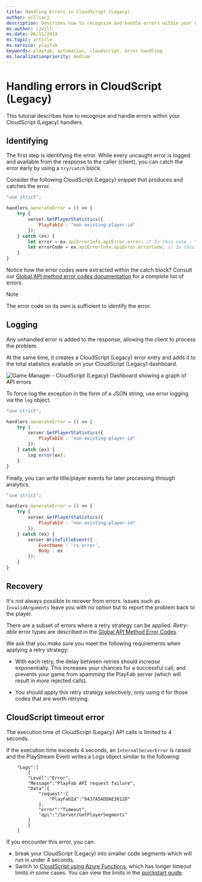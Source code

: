 ```yaml
---
title: Handling Errors in CloudScript (Legacy)
author: williacj
description: Describes how to recognize and handle errors within your CloudScript (Legacy) handlers.
ms.author: cjwill
ms.date: 06/11/2018
ms.topic: article
ms.service: playfab
keywords: playfab, automation, cloudscript, error handling
ms.localizationpriority: medium
---
```


# Handling errors in CloudScript (Legacy)

This tutorial describes how to recognize and handle errors within your CloudScript (Legacy) handlers.

## Identifying

The first step is identifying the error. While every uncaught error is logged and available from the response to the caller (client), you can catch the error early by using a `try/catch` block.

Consider the following CloudScript (Legacy) snippet that produces and catches the error.

```javascript
"use strict";

handlers.GenerateError = () => {
    try {
        server.GetPlayerStatistics({
            PlayFabId : "non-existing-player-id"
        });
    } catch (ex) {
        let error = ex.apiErrorInfo.apiError.error; // In this case - "InvalidParams"
        let errorCode = ex.apiErrorInfo.apiError.errorCode; // In this case : 1000
    }
}
```

Notice how the error codes were extracted within the catch block? Consult our [Global API method error codes documentation](../../../api-references/global-api-method-error-codes.md) for a complete list of errors.

> [!NOTE]
> The error code on its own is sufficient to identify the error.

## Logging

Any unhandled error is added to the response, allowing the client to process the problem.

At the same time, it creates a CloudScript (Legacy) error entry and adds it to the total statistics available on your CloudScript (Legacy) dashboard.

![Game Manager - CloudScript (Legacy) Dashboard showing a graph of API errors](media/tutorials/game-manager-cloudscript-dashboard.png)  

To force-log the exception in the form of a JSON string, use error logging via the `log` object.

```javascript
"use strict";

handlers.GenerateError = () => {
    try {
        server.GetPlayerStatistics({
            PlayFabId : "non-existing-player-id"
        });
    } catch (ex) {
        log.error(ex);
    }
}
```

Finally, you can write title/player events for later processing through analytics.

```javascript
"use strict";

handlers.GenerateError = () => {
    try {
        server.GetPlayerStatistics({
            PlayFabId : "non-existing-player-id"
        });
    } catch (ex) {
        server.WriteTitleEvent({
            EventName : 'cs_error',
            Body : ex
        });
    }
}
```

## Recovery

It's not always possible to recover from errors. Issues such as `InvalidArguments` leave you with no option but to report the problem back to the player.

There are a subset of errors where a retry strategy can be applied. *Retry-able* error types are described in the [Global API Method Error Codes](../../../api-references/global-api-method-error-codes.md).

We ask that you *make sure* you meet the following requirements when applying a retry strategy:

- With each retry, the delay between retries should *increase* exponentially. This increases your chances for a successful call, and prevents your game from spamming the PlayFab server (which will result in *more* rejected calls).

- You should apply this retry strategy *selectively*, only using it for those codes that are worth retrying.

## CloudScript timeout error

The execution time of CloudScript (Legacy) API calls is limited to 4 seconds.

If the execution time exceeds 4 seconds, an `InternalServerError` is raised and the PlayStream Event writes a Logs object similar to the following:

```
    "Logs":[
        {
        "Level":"Error",
        "Message":"PlayFab API request failure",
        "Data":{
            "request":{
                "PlayFabId":"9437A5ADDAE3012D"
            },
            "error":"Timeout",
            "api":"/Server/GetPlayerSegments"
        }
        }
    ]
```

 If you encounter this error, you can:
 - break your CloudScript (Legacy) into smaller code segments which will run in under 4 seconds.
 - Switch to [CloudScript using Azure Functions](../cloudscript-af/quickstart.md), which has longer timeout limits in some cases. You can view the limits in the [quickstart guide](../cloudscript-af/quickstart.md#execution-limits).
